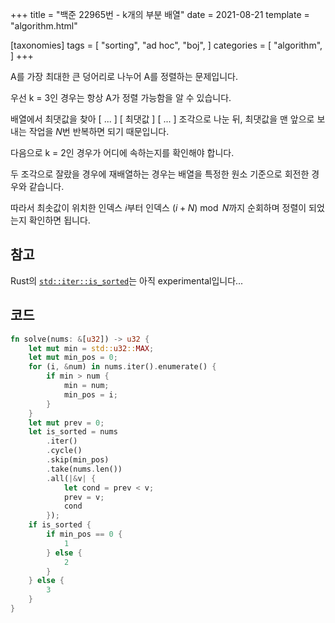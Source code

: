 +++
title = "백준 22965번 - k개의 부분 배열"
date = 2021-08-21
template = "algorithm.html"

[taxonomies]
tags = [
    "sorting",
    "ad hoc",
    "boj",
]
categories = [
    "algorithm",
]
+++

A를 가장 최대한 큰 덩어리로 나누어 A를 정렬하는 문제입니다.

우선 k = 3인 경우는 항상 A가 정렬 가능함을 알 수 있습니다.

배열에서 최댓값을 찾아 [ ... ] [ 최댓값 ] [ ... ] 조각으로 나눈 뒤,
최댓값을 맨 앞으로 보내는 작업을 $N$번 반복하면 되기 때문입니다.

다음으로 k = 2인 경우가 어디에 속하는지를 확인해야 합니다.

두 조각으로 잘랐을 경우에 재배열하는 경우는 배열을 특정한 원소 기준으로 회전한 경우와 같습니다.

따라서 최솟값이 위치한 인덱스 $i$부터 인덱스 $(i + N) \bmod N$까지 순회하며 정렬이 되었는지 확인하면 됩니다.

## 참고

Rust의 [`std::iter::is_sorted`](https://doc.rust-lang.org/std/iter/trait.Iterator.html#method.is_sorted)는 아직 experimental입니다...

## 코드

```rust
fn solve(nums: &[u32]) -> u32 {
    let mut min = std::u32::MAX;
    let mut min_pos = 0;
    for (i, &num) in nums.iter().enumerate() {
        if min > num {
            min = num;
            min_pos = i;
        }
    }
    let mut prev = 0;
    let is_sorted = nums
        .iter()
        .cycle()
        .skip(min_pos)
        .take(nums.len())
        .all(|&v| {
            let cond = prev < v;
            prev = v;
            cond
        });
    if is_sorted {
        if min_pos == 0 {
            1
        } else {
            2
        }
    } else {
        3
    }
}
```
